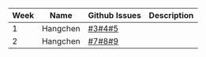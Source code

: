 | **Week** | **Name** | **Github Issues**                                                                                                                                                                                                               | **Description**                                                                                                                                                                             |
|----------|----------|---------------------------------------------------------------------------------------------------------------------------------------------------------------------------------------------------------------------------------|---------------------------------------------------------------------------------------------------------------------------------------------------------------------------------------------|
| 1        | Hangchen | [#3](https://github.com/sopra-fs23-group-38/sopra-fs23-38-client/issues/3)[#4](https://github.com/sopra-fs23-group-38/sopra-fs23-38-client/issues/4)[#5](https://github.com/sopra-fs23-group-38/sopra-fs23-38-client/issues/5)  |   |
| 2        | Hangchen | [#7](https://github.com/sopra-fs23-group-38/sopra-fs23-38-client/issues/7)[#8](https://github.com/sopra-fs23-group-38/sopra-fs23-38-client/issues/8)[#9 ](https://github.com/sopra-fs23-group-38/sopra-fs23-38-client/issues/9) |   |



